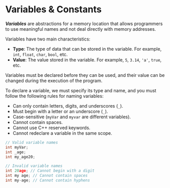 # Variables & Constants

***Variables*** are abstractions for a memory location that allows programmers to use meaningful names and not deal directly with memory addresses.

Variables have two main characteristics:

- **Type**: The type of data that can be stored in the variable. For example, `int`, `float`, `char`, `bool`, etc.
- **Value**: The value stored in the variable. For example, `5`, `3.14`, `'a'`, `true`, etc.

Variables must be declared before they can be used, and their value can be changed during the execution of the program.

To declare a variable, we must specify its type and name, and you must follow the following rules for naming variables:

- Can only contain letters, digits, and underscores (`_`).
- Must begin with a letter or an underscore (`_`).
- Case-sensitive (`myVar` and `myvar` are different variables).
- Cannot contain spaces.
- Cannot use C++ reserved keywords.
- Cannot redeclare a variable in the same scope.

```cpp
// Valid variable names
int myVar;
int _age; 
int my_age20; 
```

```cpp
// Invalid variable names
int 20age; // Cannot begin with a digit
int my age; // Cannot contain spaces
int my-age; // Cannot contain hyphens
```
